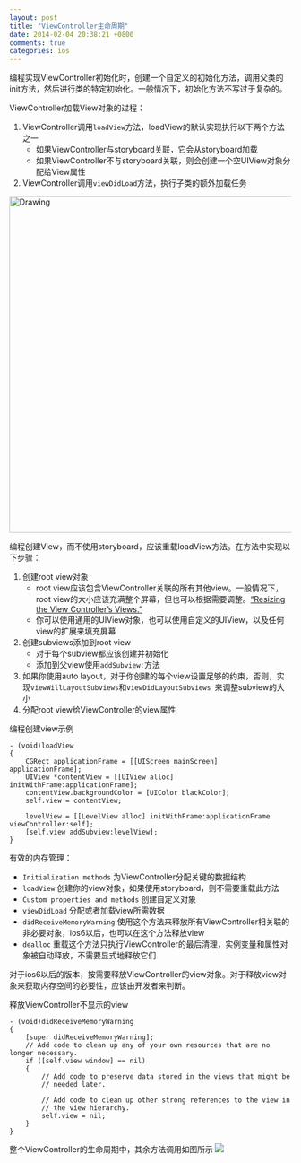 ```yaml
---
layout: post
title: "ViewController生命周期"
date: 2014-02-04 20:38:21 +0800
comments: true
categories: ios
---
```

编程实现ViewController初始化时，创建一个自定义的初始化方法，调用父类的init方法，然后进行类的特定初始化。一般情况下，初始化方法不写过于复杂的。
  
ViewController加载View对象的过程：  

1. ViewController调用`loadView`方法，loadView的默认实现执行以下两个方法之一  
	* 如果ViewController与storyboard关联，它会从storyboard加载  
	* 如果ViewController不与storyboard关联，则会创建一个空UIView对象分配给View属性  
2. ViewController调用`viewDidLoad`方法，执行子类的额外加载任务

<img src="https://developer.apple.com/library/ios/featuredarticles/ViewControllerPGforiPhoneOS/Art/loading_a_view_into_memory_2x.png" alt="Drawing" width="600px"/>

编程创建View，而不使用storyboard，应该重载loadView方法。在方法中实现以下步骤：

1. 创建root view对象
	* root view应该包含ViewController关联的所有其他view。一般情况下，root view的大小应该充满整个屏幕，但也可以根据需要调整。[“Resizing the View Controller’s Views.”](https://developer.apple.com/library/ios/featuredarticles/ViewControllerPGforiPhoneOS/AdoptingaFull-ScreenLayout/AdoptingaFull-ScreenLayout.html#//apple_ref/doc/uid/TP40007457-CH13-SW2)
	* 你可以使用通用的UIView对象，也可以使用自定义的UIView，以及任何view的扩展来填充屏幕
2. 创建subviews添加到root view
	* 对于每个subview都应该创建并初始化
	* 添加到父view使用`addSubview:`方法
3. 如果你使用auto layout，对于你创建的每个view设置足够的约束，否则，实现`viewWillLayoutSubviews`和`viewDidLayoutSubviews `来调整subview的大小
4. 分配root view给ViewController的view属性   

编程创建view示例 

	- (void)loadView
	{
    	CGRect applicationFrame = [[UIScreen mainScreen] applicationFrame];
    	UIView *contentView = [[UIView alloc] initWithFrame:applicationFrame];
    	contentView.backgroundColor = [UIColor blackColor];
    	self.view = contentView;
 
    	levelView = [[LevelView alloc] initWithFrame:applicationFrame 		viewController:self];
    	[self.view addSubview:levelView];
	}

有效的内存管理：

* `Initialization methods`  为ViewController分配关键的数据结构
* `loadView`  创建你的view对象，如果使用storyboard，则不需要重载此方法
* `Custom properties and methods` 创建自定义对象
* `viewDidLoad` 分配或者加载view所需数据
* `didReceiveMemoryWarning` 使用这个方法来释放所有ViewController相关联的非必要对象，ios6以后，也可以在这个方法释放view
* `dealloc` 重载这个方法只执行ViewController的最后清理，实例变量和属性对象被自动释放，不需要显式地释放它们

对于ios6以后的版本，按需要释放ViewController的view对象。对于释放view对象来获取内存空间的必要性，应该由开发者来判断。

释放ViewController不显示的view

	- (void)didReceiveMemoryWarning
	{
    	[super didReceiveMemoryWarning];
    	// Add code to clean up any of your own resources that are no longer necessary.
    	if ([self.view window] == nil)
    	{
        	// Add code to preserve data stored in the views that might be
        	// needed later.
 
        	// Add code to clean up other strong references to the view in
        	// the view hierarchy.
        	self.view = nil;
    	}
    }

整个ViewController的生命周期中，其余方法调用如图所示
![](http://h.hiphotos.bdimg.com/album/s%3D550%3Bq%3D90%3Bc%3Dxiangce%2C100%2C100/sign=8668cf68233fb80e08d161d206ea5e13/3801213fb80e7becd366c0b82d2eb9389b506b2f.jpg?referer=d1cf6431d309b3deb2a8d058d5e5&x=.jpg)






